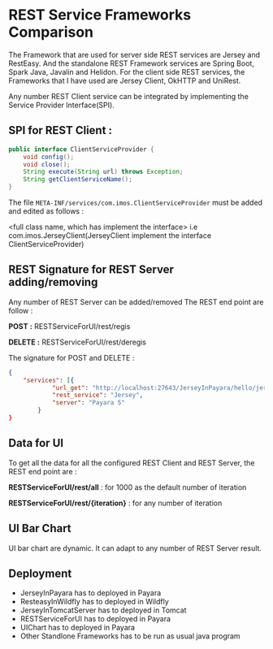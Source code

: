 # REST Service Frameworks Comparison
The Framework that are used for server side REST services are Jersey and RestEasy. 
And the standalone REST Framework services are Spring Boot, Spark Java, Javalin and Helidon. 
For the client side REST services, the Frameworks that I have used are Jersey Client, OkHTTP and UniRest.


Any number REST Client service can be integrated by implementing the Service Provider Interface(SPI).

SPI for REST Client :
---------------------
```java
public interface ClientServiceProvider {    
    void config();
    void close();
    String execute(String url) throws Exception;
    String getClientServiceName();
}
```

The file `META-INF/services/com.imos.ClientServiceProvider` must be added and edited 
as follows :

<full class name, which has implement the interface> i.e com.imos.JerseyClient(JerseyClient implement the interface ClientServiceProvider)



REST Signature for REST Server adding/removing
-------
Any number of REST Server can be added/removed
The REST end point are follow :

**POST** **:** RESTServiceForUI/rest/regis

**DELETE** **:** RESTServiceForUI/rest/deregis

The signature for POST and DELETE :
```json
{
    "services": [{
            "url_get": "http://localhost:27643/JerseyInPayara/hello/jersey",
            "rest_service": "Jersey",
            "server": "Payara 5"
        }
}
```


Data for UI
-----------
To get all the data for all the configured REST Client and REST Server, the REST end point are :

**RESTServiceForUI/rest/all**          : for 1000 as the default number of iteration

**RESTServiceForUI/rest/{iteration}**  : for any number of iteration


UI Bar Chart
-------------
UI bar chart are dynamic. It can adapt to any number of REST Server result.


Deployment
-----------
- JerseyInPayara has to deployed in Payara
- ResteasyInWildfly has to deployed in Wildfly
- JerseyInTomcatServer has to deployed in Tomcat
- RESTServiceForUI has to deployed in Payara
- UIChart has to deployed in Payara
- Other Standlone Frameworks has to be run as usual java program
